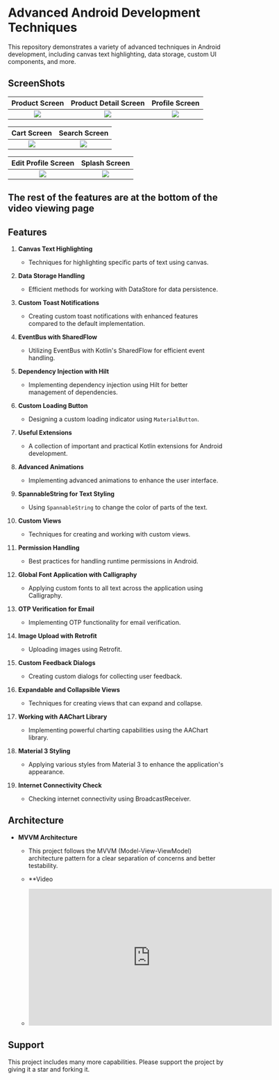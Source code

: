 # Advanced Android Development Techniques

This repository demonstrates a variety of advanced techniques in Android development, including canvas text highlighting, data storage, custom UI components, and more.
## ScreenShots

Product Screen             | Product Detail Screen     | Profile Screen
:-------------------------:|:-------------------------:|:-------------------------:
<img src="https://github.com/MehdiSekoba/potea/blob/master/art/Screenshot_2024-07-08-10-07-46-599_com.mehdisekoba.potea.jpg"/>|<img src="https://github.com/MehdiSekoba/potea/blob/master/art/Screenshot_2024-07-08-10-08-07-382_com.mehdisekoba.potea.jpg"/>  | <img src="https://github.com/MehdiSekoba/potea/blob/master/art/Screenshot_2024-07-08-10-11-04-860_com.mehdisekoba.potea.jpg"/>  |

Cart Screen               | Search Screen
:-------------------------:|:-------------------------:|
<img src="https://github.com/MehdiSekoba/potea/blob/master/art/Screenshot_2024-07-08-10-09-33-600_com.mehdisekoba.potea.jpg"/>| <img src="https://github.com/MehdiSekoba/potea/blob/master/art/Screenshot_2024-07-08-07-39-24-855_com.mehdisekoba.potea.jpg"/>  |

Edit Profile Screen            | Splash Screen          
:-------------------------:|:-------------------------:|
<img src="https://github.com/MehdiSekoba/potea/blob/master/art/Screenshot_2024-07-08-10-10-55-960_com.mehdisekoba.potea.jpg"/>|<img src="https://github.com/MehdiSekoba/potea/blob/master/art/Screenshot_2024-07-08-10-04-38-556_com.mehdisekoba.potea.jpg"/> |

## The rest of the features are at the bottom of the video viewing page
## Features

1. **Canvas Text Highlighting**
   - Techniques for highlighting specific parts of text using canvas.

2. **Data Storage Handling**
   - Efficient methods for working with DataStore for data persistence.

3. **Custom Toast Notifications**
   - Creating custom toast notifications with enhanced features compared to the default implementation.

4. **EventBus with SharedFlow**
   - Utilizing EventBus with Kotlin's SharedFlow for efficient event handling.

5. **Dependency Injection with Hilt**
   - Implementing dependency injection using Hilt for better management of dependencies.

6. **Custom Loading Button**
   - Designing a custom loading indicator using `MaterialButton`.

7. **Useful Extensions**
   - A collection of important and practical Kotlin extensions for Android development.

8. **Advanced Animations**
   - Implementing advanced animations to enhance the user interface.

9. **SpannableString for Text Styling**
   - Using `SpannableString` to change the color of parts of the text.

10. **Custom Views**
    - Techniques for creating and working with custom views.

11. **Permission Handling**
    - Best practices for handling runtime permissions in Android.

12. **Global Font Application with Calligraphy**
    - Applying custom fonts to all text across the application using Calligraphy.

13. **OTP Verification for Email**
    - Implementing OTP functionality for email verification.

14. **Image Upload with Retrofit**
    - Uploading images using Retrofit.

15. **Custom Feedback Dialogs**
    - Creating custom dialogs for collecting user feedback.

16. **Expandable and Collapsible Views**
    - Techniques for creating views that can expand and collapse.

17. **Working with AAChart Library**
    - Implementing powerful charting capabilities using the AAChart library.

18. **Material 3 Styling**
    - Applying various styles from Material 3 to enhance the application's appearance.

19. **Internet Connectivity Check**
    - Checking internet connectivity using BroadcastReceiver.

## Architecture

- **MVVM Architecture**
  - This project follows the MVVM (Model-View-ViewModel) architecture pattern for a clear separation of concerns and better testability.
 
  - **Video
  - <iframe width="560" height="315" src="https://www.youtube.com/embed/lAsvaVm-YwM?si=fBnbzgnhf4NzhnJX" title="YouTube video player" frameborder="0" allow="accelerometer; autoplay; clipboard-write; encrypted-media; gyroscope; picture-in-picture; web-share" referrerpolicy="strict-origin-when-cross-origin" allowfullscreen></iframe>
## Support

This project includes many more capabilities. Please support the project by giving it a star and forking it.

